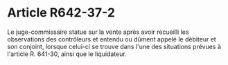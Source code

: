 # Article R642-37-2

Le juge-commissaire statue sur la vente après avoir recueilli les observations des contrôleurs et entendu ou dûment appelé le débiteur et son conjoint, lorsque celui-ci se trouve dans l'une des situations prévues à l'article R. 641-30, ainsi que le liquidateur.
